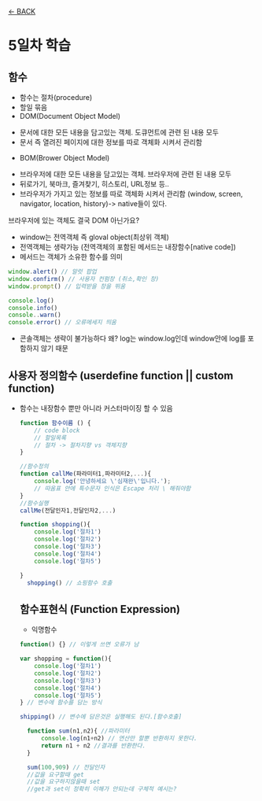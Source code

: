 [← BACK](./README.md)

# 5일차 학습 

## 함수

* 함수는 절차(procedure)
* 할일 묶음
* DOM(Document Object Model)
- 문서에 대한 모든 내용을 담고있는 객체. 도큐먼트에 관련 된 내용 모두
- 문서 즉 열려진 페이지에 대한 정보를 따로 객체화 시켜서 관리함
* BOM(Brower Object Model)
 - 브라우저에 대한 모든 내용을 담고있는 객체. 브라우저에 관련 된 내용 모두
 - 뒤로가기, 북마크, 즐겨찾기, 히스토리, URL정보 등..
 - 브라우저가 가지고 있는 정보를 따로 객체화 시켜서 관리함
(window, screen, navigator, location, history)-> native들이 있다.
 
 브라우저에 있는 객체도 결국 DOM 아닌가요?

* window는 전역객체 즉 gloval object(최상위 객체)
* 전역객체는 생략가능 (전역객체의 포함된 메서드는 내장함수[native code])
* 메서드는 객체가 소유한 함수를 의미 
```js
window.alert() // 알럿 팝업 
window.confirm() // 사용자 컨펌창 (취소,확인 창)
window.prompt() // 입력받을 창을 뛰움

console.log()
console.info()
console..warn()
console.error() // 오류메세지 띄움 
```

* 콘솔객체는 생략이 불가능하다 왜? log는 window.log인데 window안에 log를 포함하지 않기 때문
  

## 사용자 정의함수 (userdefine function || custom function) 
* 함수는 내장함수 뿐만 아니라 커스터마이징 할 수 있음
  ```js 
  function 함수이름 () {
      // code block 
      // 할일목록 
      // 절차 -> 절차지향 vs 객체지향
  }

  //함수정의 
  function callMe(파라미터1,파라미터2,...){
      console.log('안녕하세요 \'심재완\'입니다.'); 
      // 따옴표 안에 특수문자 인식은 Escape 처리 \ 해줘야함
  }
  //함수실행 
  callMe(전달인자1,전달인자2,...)

  function shopping(){
      console.log('절차1')
      console.log('절차2')
      console.log('절차3')
      console.log('절차4')
      console.log('절차5')

  }
    shopping() // 쇼핑함수 호출 
  ```
  ## 함수표현식 (Function Expression)

  * 익명함수 
  ``` js
  function() {} // 이렇게 쓰면 오류가 남

  var shopping = function(){
      console.log('절차1')
      console.log('절차2')
      console.log('절차3')
      console.log('절차4')
      console.log('절차5')
  } // 변수에 함수를 담는 방식 

  shipping() // 변수에 담은것은 실행해도 된다.[함수호출]

    function sum(n1,n2){ //파라미터
        console.log(n1+n2) // 연산만 할뿐 반환하지 못한다.
        return n1 + n2 //결과를 반환한다. 
    }

    sum(100,909) // 전달인자 
    //값을 요구할때 get
    //값을 요구하지않을때 set
    //get과 set이 정확히 이해가 안되는데 구체적 예시는?
  ```

